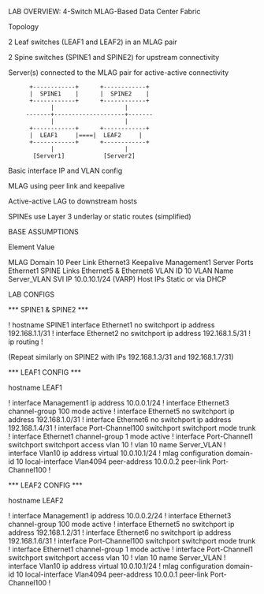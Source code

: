 LAB OVERVIEW: 4-Switch MLAG-Based Data Center Fabric

Topology

2 Leaf switches (LEAF1 and LEAF2) in an MLAG pair

2 Spine switches (SPINE1 and SPINE2) for upstream connectivity

Server(s) connected to the MLAG pair for active-active connectivity

          +------------+      +------------+
          |  SPINE1    |      |  SPINE2    |
          +------------+      +------------+
                |                    |
         -------+--------------------+-------
                |                    |
          +------------+      +------------+
          |  LEAF1     |====|  LEAF2     |
          +------------+      +------------+
                |                    |
           [Server1]           [Server2]






Basic interface IP and VLAN config

MLAG using peer link and keepalive

Active-active LAG to downstream hosts

SPINEs use Layer 3 underlay or static routes (simplified)

BASE ASSUMPTIONS

Element	Value

MLAG Domain	10
Peer Link	Ethernet3
Keepalive	Management1
Server Ports	Ethernet1
SPINE Links	Ethernet5 & Ethernet6
VLAN ID	10
VLAN Name	Server_VLAN
SVI IP	10.0.10.1/24 (VARP)
Host IPs	Static or via DHCP


LAB CONFIGS


*** SPINE1 & SPINE2 ***


!
hostname SPINE1
interface Ethernet1
  no switchport
  ip address 192.168.1.1/31
!
interface Ethernet2
  no switchport
  ip address 192.168.1.5/31
!
ip routing
!


(Repeat similarly on SPINE2 with IPs 192.168.1.3/31 and 192.168.1.7/31)


*** LEAF1 CONFIG ***


hostname LEAF1

!
interface Management1
  ip address 10.0.0.1/24
!
interface Ethernet3
  channel-group 100 mode active
!
interface Ethernet5
  no switchport
  ip address 192.168.1.0/31
!
interface Ethernet6
  no switchport
  ip address 192.168.1.4/31
!
interface Port-Channel100
  switchport
  switchport mode trunk
!
interface Ethernet1
  channel-group 1 mode active
!
interface Port-Channel1
  switchport
  switchport access vlan 10
!
vlan 10
  name Server_VLAN
!
interface Vlan10
  ip address virtual 10.0.10.1/24
!
mlag configuration
  domain-id 10
  local-interface Vlan4094
  peer-address 10.0.0.2
  peer-link Port-Channel100
!





*** LEAF2 CONFIG ***

hostname LEAF2

!
interface Management1
  ip address 10.0.0.2/24
!
interface Ethernet3
  channel-group 100 mode active
!
interface Ethernet5
  no switchport
  ip address 192.168.1.2/31
!
interface Ethernet6
  no switchport
  ip address 192.168.1.6/31
!
interface Port-Channel100
  switchport
  switchport mode trunk
!
interface Ethernet1
  channel-group 1 mode active
!
interface Port-Channel1
  switchport
  switchport access vlan 10
!
vlan 10
  name Server_VLAN
!
interface Vlan10
  ip address virtual 10.0.10.1/24
!
mlag configuration
  domain-id 10
  local-interface Vlan4094
  peer-address 10.0.0.1
  peer-link Port-Channel100
!


